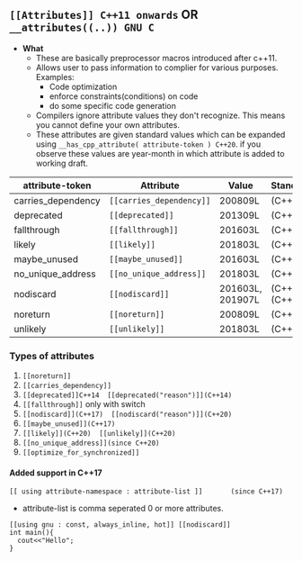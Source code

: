 ## `[[Attributes]] C++11 onwards` OR `__attributes((..)) GNU C`
- **What** 
  - These are basically preprocessor macros introduced after c++11.
  - Allows user to pass information to complier for various purposes. Examples:
    - Code optimization
    - enforce constraints(conditions) on code
    - do some specific code generation
  - Compilers ignore attribute values they don't recognize. This means you cannot define your own attributes.
  - These attributes are given standard values which can be expanded using `__has_cpp_attribute( attribute-token ) C++20`. if you observe these values are year-month in which attribute is added to working draft.

| attribute-token | Attribute | Value | Standard |
| --- | --- | --- | --- |
| carries_dependency | `[[carries_dependency]]` | 200809L |	(C++11) |
| deprecated | `[[deprecated]]` | 201309L | (C++14) |
| fallthrough | `[[fallthrough]]` | 201603L | (C++17) |
| likely | `[[likely]]` | 201803L | (C++20) |
| maybe_unused | `[[maybe_unused]]` | 201603L | (C++17) |
| no_unique_address | `[[no_unique_address]]` | 201803L	| (C++20) |
| nodiscard |	`[[nodiscard]]` | 201603L, 201907L | (C++17), (C++20) |
| noreturn | `[[noreturn]]` | 200809L | (C++11) |
| unlikely | `[[unlikely]]` | 201803L |	(C++20) |
  
### Types of attributes
  1. `[[noreturn]]`
  2. `[[carries_dependency]]`
  3. `[[deprecated]]C++14  [[deprecated("reason")]](C++14)`
  4. `[[fallthrough]]` only with switch
  5. `[[nodiscard]](C++17)  [[nodiscard("reason")]](C++20)`
  6. `[[maybe_unused]](C++17)`
  7. `[[likely]](C++20)  [[unlikely]](C++20)`
  8. `[[no_unique_address]](since C++20)`
  9. `[[optimize_for_synchronized]]`
  
#### Added support in C++17
`[[ using attribute-namespace : attribute-list ]]		(since C++17)`
  -  attribute-list is comma seperated 0 or more attributes.
```
[[using gnu : const, always_inline, hot]] [[nodiscard]]
int main(){
  cout<<"Hello";
}
```

